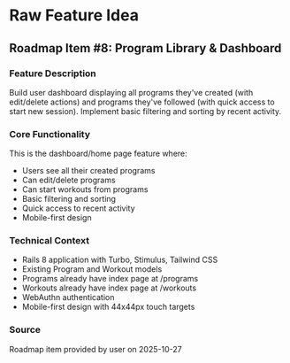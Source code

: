 # Raw Feature Idea

## Roadmap Item #8: Program Library & Dashboard

### Feature Description
Build user dashboard displaying all programs they've created (with edit/delete actions) and programs they've followed (with quick access to start new session). Implement basic filtering and sorting by recent activity.

### Core Functionality
This is the dashboard/home page feature where:
- Users see all their created programs
- Can edit/delete programs
- Can start workouts from programs
- Basic filtering and sorting
- Quick access to recent activity
- Mobile-first design

### Technical Context
- Rails 8 application with Turbo, Stimulus, Tailwind CSS
- Existing Program and Workout models
- Programs already have index page at /programs
- Workouts already have index page at /workouts
- WebAuthn authentication
- Mobile-first design with 44x44px touch targets

### Source
Roadmap item provided by user on 2025-10-27
